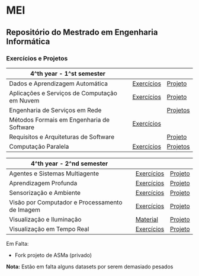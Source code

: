 # MEI

## Repositório do Mestrado em Engenharia Informática


### Exercícios e Projetos

| 4^th year - 1^st semester |    |    |
| --- | --- | --- |
| Dados e Aprendizagem Automática | [Exercícios](https://github.com/Laura-Rodrigues/MEI/tree/main/DAA) | [Projeto](https://github.com/Laura-Rodrigues/TP_DAA) | 
| Aplicações e Serviços de Computação em Nuvem | [Exercícios](https://github.com/Laura-Rodrigues/MEI/tree/main/ASCN) | [Projeto](https://github.com/Laura-Rodrigues/ASCN-Grupo16) |
| Engenharia de Serviços em Rede |    | [Projetos](https://github.com/Laura-Rodrigues/MEI/tree/main/ESR/esr-tp) |
| Métodos Formais em Engenharia de Software | [Exercícios](https://github.com/Laura-Rodrigues/MEI/tree/main/MFES) |    |
| Requisitos e Arquiteturas de Software |    | [Projeto](https://github.com/Laura-Rodrigues/RASBET) |
| Computação Paralela | [Exercícios](https://github.com/Laura-Rodrigues/MEI/tree/main/CP) | [Projetos](https://github.com/Laura-Rodrigues/Parallel_Computing_CP) |


| 4^th year - 2^nd semester |    |    |
| --- | --- | --- |
| Agentes e Sistemas Multiagente | [Exercícios](https://github.com/Laura-Rodrigues/MEI/tree/main/ASMa) | [Projeto](https://github.com/Laura-Rodrigues/ASMa) | 
| Aprendizagem Profunda | [Exercícios](https://github.com/Laura-Rodrigues/MEI/tree/main/AP) | [Projeto](https://github.com/Laura-Rodrigues/AP) |
| Sensorização e Ambiente | [Exercícios](https://github.com/Laura-Rodrigues/MEI/tree/main/SA) | [Projeto](https://github.com/Laura-Rodrigues/SA) |
| Visão por Computador e Processamento de Imagem | [Exercícios](https://github.com/Laura-Rodrigues/MEI/tree/main/VCPI) | [Projeto](https://github.com/Laura-Rodrigues/VCPI) |
| Visualização e Iluminação | [Material](https://github.com/Laura-Rodrigues/MEI/tree/main/VI) | [Projeto](https://github.com/Laura-Rodrigues/VI) |
| Visualização em Tempo Real | [Exercícios](https://github.com/Laura-Rodrigues/MEI/tree/main/VTR) | [Projeto](https://github.com/Laura-Rodrigues/VTR) |


Em Falta:
- Fork projeto de ASMa (privado)

**Nota:** Estão em falta alguns datasets por serem demasiado pesados
